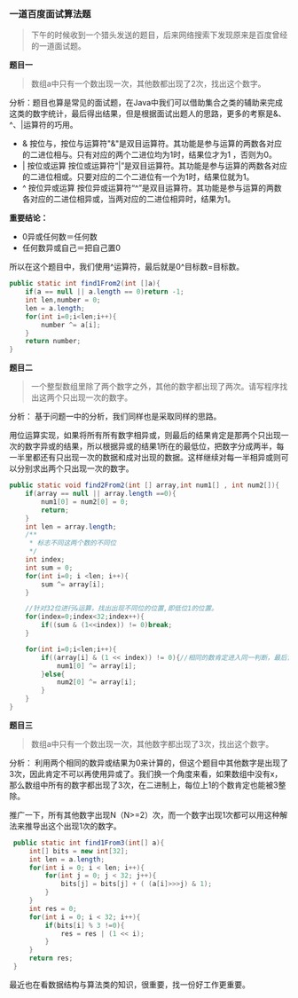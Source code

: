 ### 一道百度面试算法题
>下午的时候收到一个猎头发送的题目，后来网络搜索下发现原来是百度曾经的一道面试题。

**题目一**
>数组a中只有一个数出现一次，其他数都出现了2次，找出这个数字。

分析：题目也算是常见的面试题，在Java中我们可以借助集合之类的辅助来完成这类的数字统计，最后得出结果，但是根据面试出题人的思路，更多的考察是&、^、|运算符的巧用。

- & 按位与，按位与运算符"&"是双目运算符。其功能是参与运算的两数各对应的二进位相与。只有对应的两个二进位均为1时，结果位才为1 ，否则为0。
-  | 按位或运算 按位或运算符“|”是双目运算符。其功能是参与运算的两数各对应的二进位相或。只要对应的二个二进位有一个为1时，结果位就为1。
- ^  按位异或运算 按位异或运算符“^”是双目运算符。其功能是参与运算的两数各对应的二进位相异或，当两对应的二进位相异时，结果为1。

**重要结论：**
- 0异或任何数＝任何数
- 任何数异或自己＝把自己置0

所以在这个题目中，我们使用^运算符，最后就是0^目标数=目标数。
```java
public static int find1From2(int []a){
    if(a == null || a.length == 0)return -1;
    int len,number = 0;
    len = a.length;
    for(int i=0;i<len;i++){
        number ^= a[i];
    }
    return number;
}
```

**题目二**
>一个整型数组里除了两个数字之外，其他的数字都出现了两次。请写程序找出这两个只出现一次的数字。

分析：
基于问题一中的分析，我们同样也是采取同样的思路。

用位运算实现，如果将所有所有数字相异或，则最后的结果肯定是那两个只出现一次的数字异或的结果，所以根据异或的结果1所在的最低位，把数字分成两半，每一半里都还有只出现一次的数据和成对出现的数据。这样继续对每一半相异或则可以分别求出两个只出现一次的数字。
```java
public static void find2From2(int [] array,int num1[] , int num2[]){
    if(array == null || array.length ==0){
        num1[0] = num2[0] = 0;
        return;
    }
    int len = array.length;
    /**
     * 标志不同这两个数的不同位
     */
    int index;
    int sum = 0;
    for(int i=0; i <len; i++){
        sum ^= array[i];
    }

    //针对32位进行&运算，找出出现不同位的位置,即低位1的位置。
    for(index=0;index<32;index++){
        if((sum & (1<<index)) != 0)break;
    }

    for(int i=0;i<len;i++){
        if((array[i] & (1 << index)) != 0){//相同的数肯定进入同一判断，最后肯定都是抵消掉。
            num1[0] ^= array[i];
        }else{
            num2[0] ^= array[i];
        }
    }
}
```

**题目三**
>数组a中只有一个数出现一次，其他数字都出现了3次，找出这个数字。

分析：
利用两个相同的数异或结果为0来计算的，但这个题目中其他数字是出现了3次，因此肯定不可以再使用异或了。我们换一个角度来看，如果数组中没有x，那么数组中所有的数字都出现了3次，在二进制上，每位上1的个数肯定也能被3整除。

推广一下，所有其他数字出现N（N>=2）次，而一个数字出现1次都可以用这种解法来推导出这个出现1次的数字。
```java
 public static int find1From3(int[] a){
     int[] bits = new int[32];
     int len = a.length;
     for(int i = 0; i < len; i++){
         for(int j = 0; j < 32; j++){
             bits[j] = bits[j] + ( (a[i]>>>j) & 1);
         }
     }
     int res = 0;
     for(int i = 0; i < 32; i++){
         if(bits[i] % 3 !=0){
             res = res | (1 << i);
         }
     }
     return res;
 }
```

最近也在看数据结构与算法类的知识，很重要，找一份好工作更重要。
